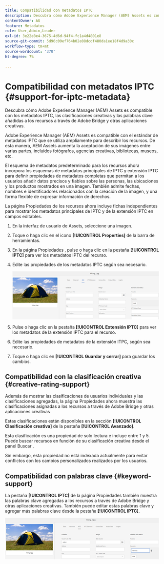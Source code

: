 ```yaml
---
title: Compatibilidad con metadatos IPTC
description: Descubra cómo Adobe Experience Manager (AEM) Assets es compatible con los metadatos IPTC, las clasificaciones creativas y las palabras clave añadidas a los recursos a través de Adobe Bridge y otras aplicaciones creativas.
contentOwner: AG
feature: Metadatos
role: User,Admin,Leader
exl-id: 3e22e8e4-3675-4d6d-94f4-fc1a4d4801e8
source-git-commit: 5d96c09ef764b02e08dcdf480da1ee18f4d9a30c
workflow-type: tm+mt
source-wordcount: '370'
ht-degree: 7%

---
```


# Compatibilidad con metadatos IPTC {#support-for-iptc-metadata}

Descubra cómo Adobe Experience Manager (AEM) Assets es compatible con los metadatos IPTC, las clasificaciones creativas y las palabras clave añadidas a los recursos a través de Adobe Bridge y otras aplicaciones creativas.

Adobe Experience Manager (AEM) Assets es compatible con el estándar de metadatos IPTC que se utiliza ampliamente para describir los recursos. De esta manera, AEM Assets aumenta la aceptación de sus imágenes entre varias partes, incluidos fotógrafos, agencias creativas, bibliotecas, museos, etc.

El esquema de metadatos predeterminado para los recursos ahora incorpora los esquemas de metadatos principales de IPTC y extensión IPTC para definir propiedades de metadatos completas que permitan a los usuarios añadir datos precisos y fiables sobre las personas, las ubicaciones y los productos mostrados en una imagen. También admite fechas, nombres e identificadores relacionados con la creación de la imagen, y una forma flexible de expresar información de derechos.

La página Propiedades de los recursos ahora incluye fichas independientes para mostrar los metadatos principales de IPTC y de la extensión IPTC en campos editables.

1. En la interfaz de usuario de Assets, seleccione una imagen.
1. Toque o haga clic en el icono **[!UICONTROL Properties]** de la barra de herramientas.
1. En la página Propiedades , pulse o haga clic en la pestaña **[!UICONTROL IPTC]** para ver los metadatos IPTC del recurso.
1. Edite las propiedades de los metadatos IPTC según sea necesario.

   ![iptc_tab](assets/iptc_tab.png)

1. Pulse o haga clic en la pestaña **[!UICONTROL Extensión IPTC]** para ver los metadatos de la extensión IPTC para el recurso.
1. Edite las propiedades de metadatos de la extensión ITPC, según sea necesario.
1. Toque o haga clic en **[!UICONTROL Guardar y cerrar]** para guardar los cambios.

## Compatibilidad con la clasificación creativa {#creative-rating-support}

Además de mostrar las clasificaciones de usuarios individuales y las clasificaciones agregadas, la página Propiedades ahora muestra las clasificaciones asignadas a los recursos a través de Adobe Bridge y otras aplicaciones creativas

Estas clasificaciones están disponibles en la sección **[!UICONTROL Clasificación creativa]** de la pestaña **[!UICONTROL Avanzado]**.

Esta clasificación es una propiedad de solo lectura e incluye entre 1 y 5. Puede buscar recursos en función de su clasificación creativa desde el panel Buscar .

Sin embargo, esta propiedad no está indexada actualmente para evitar conflictos con los cambios personalizados realizados por los usuarios.

## Compatibilidad con palabras clave {#keyword-support}

La pestaña **[!UICONTROL IPTC]** de la página Propiedades también muestra las palabras clave agregadas a los recursos a través de Adobe Bridge y otras aplicaciones creativas. También puede editar estas palabras clave y agregar más palabras clave desde la pestaña **[!UICONTROL IPTC]**.

![keywords](assets/keywords.png)
